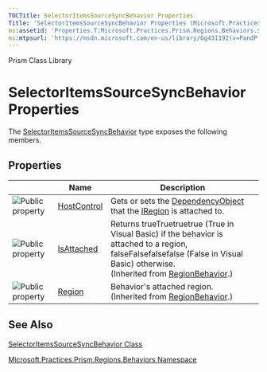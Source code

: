 ```yaml
---
TOCTitle: SelectorItemsSourceSyncBehavior Properties
Title: 'SelectorItemsSourceSyncBehavior Properties (Microsoft.Practices.Prism.Regions.Behaviors)'
ms:assetid: 'Properties.T:Microsoft.Practices.Prism.Regions.Behaviors.SelectorItemsSourceSyncBehavior'
ms:mtpsurl: 'https://msdn.microsoft.com/en-us/library/Gg431192(v=PandP.50)'
---
```


Prism Class Library

# SelectorItemsSourceSyncBehavior Properties

The [SelectorItemsSourceSyncBehavior](https://msdn.microsoft.com/en-us/library/microsoft.practices.prism.regions.behaviors.selectoritemssourcesyncbehavior(v=pandp.50)) type exposes the following members.

## Properties

<table>

<thead>
<tr class="header">
<th> </th>
<th>Name</th>
<th>Description</th>
</tr>
</thead>
<tbody>
<tr class="odd">
<td><img src="https://msdn.microsoft.com/en-us/Gg431192.pubproperty(en-us,PandP.50).gif" title="Public property" /></td>
<td><a href="https://msdn.microsoft.com/p:microsoft.practices.prism.regions.behaviors.selectoritemssourcesyncbehavior.hostcontrol">HostControl</a></td>
<td><div class="summary">
Gets or sets the <a href="http://msdn.microsoft.com/en-us/library/ms589309">DependencyObject</a> that the <a href="https://msdn.microsoft.com/t:microsoft.practices.prism.regions.iregion">IRegion</a> is attached to.
</div></td>
</tr>
<tr class="even">
<td><img src="https://msdn.microsoft.com/en-us/Gg431192.pubproperty(en-us,PandP.50).gif" title="Public property" /></td>
<td><a href="https://msdn.microsoft.com/p:microsoft.practices.prism.regions.regionbehavior.isattached">IsAttached</a></td>
<td><div class="summary">
Returns trueTruetruetrue (True in Visual Basic) if the behavior is attached to a region, falseFalsefalsefalse (False in Visual Basic) otherwise.
</div>
(Inherited from <a href="https://msdn.microsoft.com/t:microsoft.practices.prism.regions.regionbehavior">RegionBehavior</a>.)</td>
</tr>
<tr class="odd">
<td><img src="https://msdn.microsoft.com/en-us/Gg431192.pubproperty(en-us,PandP.50).gif" title="Public property" /></td>
<td><a href="https://msdn.microsoft.com/p:microsoft.practices.prism.regions.regionbehavior.region">Region</a></td>
<td><div class="summary">
Behavior's attached region.
</div>
(Inherited from <a href="https://msdn.microsoft.com/t:microsoft.practices.prism.regions.regionbehavior">RegionBehavior</a>.)</td>
</tr>
</tbody>
</table>

## See Also

[SelectorItemsSourceSyncBehavior Class](https://msdn.microsoft.com/en-us/library/microsoft.practices.prism.regions.behaviors.selectoritemssourcesyncbehavior(v=pandp.50))

[Microsoft.Practices.Prism.Regions.Behaviors Namespace](https://msdn.microsoft.com/en-us/library/microsoft.practices.prism.regions.behaviors(v=pandp.50))
